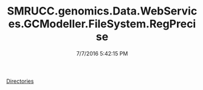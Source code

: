 ﻿---
title: SMRUCC.genomics.Data.WebServices.GCModeller.FileSystem.RegPrecise
date: 7/7/2016 5:42:15 PM
---

[Directories](T-SMRUCC.genomics.Data.WebServices.GCModeller.FileSystem.RegPrecise.Directories.html)
